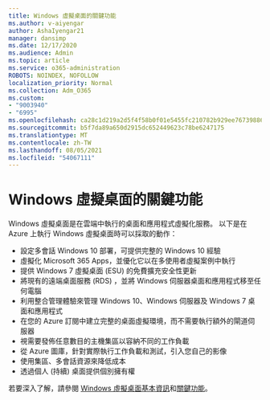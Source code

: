 ```yaml
---
title: Windows 虛擬桌面的關鍵功能
ms.author: v-aiyengar
author: AshaIyengar21
manager: dansimp
ms.date: 12/17/2020
ms.audience: Admin
ms.topic: article
ms.service: o365-administration
ROBOTS: NOINDEX, NOFOLLOW
localization_priority: Normal
ms.collection: Adm_O365
ms.custom:
- "9003940"
- "6995"
ms.openlocfilehash: ca28c1d219a2d5f4f58b0f01e5455fc210782b929ee767398867485b4ad8761f
ms.sourcegitcommit: b5f7da89a650d2915dc652449623c78be6247175
ms.translationtype: MT
ms.contentlocale: zh-TW
ms.lasthandoff: 08/05/2021
ms.locfileid: "54067111"
---
```

# <a name="key-capabilities-of-windows-virtual-desktop"></a>Windows 虛擬桌面的關鍵功能

Windows 虛擬桌面是在雲端中執行的桌面和應用程式虛擬化服務。 以下是在 Azure 上執行 Windows 虛擬桌面時可以採取的動作：

- 設定多會話 Windows 10 部署，可提供完整的 Windows 10 經驗
- 虛擬化 Microsoft 365 Apps，並優化它以在多使用者虛擬案例中執行
- 提供 Windows 7 虛擬桌面 (ESU) 的免費擴充安全性更新
- 將現有的遠端桌面服務 (RDS) ，並將 Windows 伺服器桌面和應用程式移至任何電腦
- 利用整合管理體驗來管理 Windows 10、Windows 伺服器及 Windows 7 桌面和應用程式
- 在您的 Azure 訂閱中建立完整的桌面虛擬環境，而不需要執行額外的閘道伺服器
- 視需要發佈任意數目的主機集區以容納不同的工作負載
- 從 Azure 圖庫，針對實際執行工作負載和測試，引入您自己的影像
- 使用集區、多會話資源來降低成本
- 透過個人 (持續) 桌面提供個別擁有權

若要深入了解，請參閱 [Windows 虛擬桌面基本資訊](https://go.microsoft.com/fwlink/?linkid=2127033)和[關鍵功能](https://go.microsoft.com/fwlink/?linkid=2127033)。

